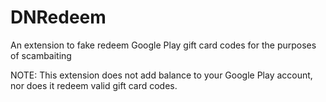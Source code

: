 # DNRedeem
An extension to fake redeem Google Play gift card codes for the purposes of scambaiting

NOTE: This extension does not add balance to your Google Play account, nor does it redeem valid gift card codes.
